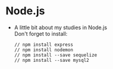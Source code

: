 # Node.js
- A little bit about my studies in Node.js<br>
Don't forget to install:

      // npm install express
      // npm install nodemon
      // npm install --save sequelize
      // npm install --save mysql2
